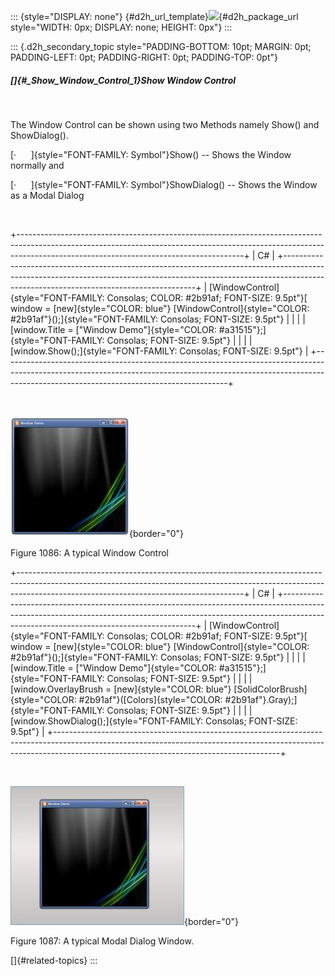 ::: {style="DISPLAY: none"}
[](ms-xhelp:///?Id=d2h_url_template){#d2h_url_template}![](!package_url!){#d2h_package_url style="WIDTH: 0px; DISPLAY: none; HEIGHT: 0px"}
:::

::: {.d2h_secondary_topic style="PADDING-BOTTOM: 10pt; MARGIN: 0pt; PADDING-LEFT: 0pt; PADDING-RIGHT: 0pt; PADDING-TOP: 0pt"}
##### []{#_Show_Window_Control_1}Show Window Control

 

The Window Control can be shown using two Methods namely Show() and ShowDialog().

[·      ]{style="FONT-FAMILY: Symbol"}Show() -- Shows the Window normally and

[·      ]{style="FONT-FAMILY: Symbol"}ShowDialog() -- Shows the Window as a Modal Dialog

 

+--------------------------------------------------------------------------------------------------------------------------------------------------------------------------------------------------------------------+
| C#                                                                                                                                                                                                                 |
+--------------------------------------------------------------------------------------------------------------------------------------------------------------------------------------------------------------------+
| [WindowControl]{style="FONT-FAMILY: Consolas; COLOR: #2b91af; FONT-SIZE: 9.5pt"}[ window = [new]{style="COLOR: blue"} [WindowControl]{style="COLOR: #2b91af"}();]{style="FONT-FAMILY: Consolas; FONT-SIZE: 9.5pt"} |
|                                                                                                                                                                                                                    |
| [window.Title = [\"Window Demo\"]{style="COLOR: #a31515"};]{style="FONT-FAMILY: Consolas; FONT-SIZE: 9.5pt"}                                                                                                       |
|                                                                                                                                                                                                                    |
| [window.Show();]{style="FONT-FAMILY: Consolas; FONT-SIZE: 9.5pt"}                                                                                                                                                  |
+--------------------------------------------------------------------------------------------------------------------------------------------------------------------------------------------------------------------+

 

![](../ImagesExt/image261_981.jpg){border="0"}

Figure 1086: A typical Window Control

+--------------------------------------------------------------------------------------------------------------------------------------------------------------------------------------------------------------------+
| C#                                                                                                                                                                                                                 |
+--------------------------------------------------------------------------------------------------------------------------------------------------------------------------------------------------------------------+
| [WindowControl]{style="FONT-FAMILY: Consolas; COLOR: #2b91af; FONT-SIZE: 9.5pt"}[ window = [new]{style="COLOR: blue"} [WindowControl]{style="COLOR: #2b91af"}();]{style="FONT-FAMILY: Consolas; FONT-SIZE: 9.5pt"} |
|                                                                                                                                                                                                                    |
| [window.Title = [\"Window Demo\"]{style="COLOR: #a31515"};]{style="FONT-FAMILY: Consolas; FONT-SIZE: 9.5pt"}                                                                                                       |
|                                                                                                                                                                                                                    |
| [window.OverlayBrush = [new]{style="COLOR: blue"} [SolidColorBrush]{style="COLOR: #2b91af"}([Colors]{style="COLOR: #2b91af"}.Gray);]{style="FONT-FAMILY: Consolas; FONT-SIZE: 9.5pt"}                              |
|                                                                                                                                                                                                                    |
| [window.ShowDialog();]{style="FONT-FAMILY: Consolas; FONT-SIZE: 9.5pt"}                                                                                                                                            |
+--------------------------------------------------------------------------------------------------------------------------------------------------------------------------------------------------------------------+

 

![](../ImagesExt/image261_982.jpg){border="0"}

Figure 1087: A typical Modal Dialog Window.

[]{#related-topics}
:::
